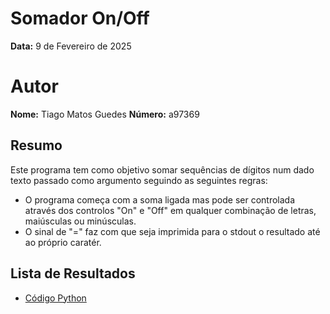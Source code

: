 # Somador On/Off
**Data:** 9 de Fevereiro de 2025

# Autor
**Nome:** Tiago Matos Guedes
**Número:** a97369

## Resumo
Este programa tem como objetivo somar sequências de dígitos num dado texto passado como argumento seguindo as seguintes regras:
- O programa começa com a soma ligada mas pode ser controlada através dos controlos "On" e "Off" em qualquer combinação de letras, maiúsculas ou minúsculas.
- O sinal de "=" faz com que seja imprimida para o stdout o resultado até ao próprio caratér.

## Lista de Resultados
- [Código Python](somador_on_off.py)